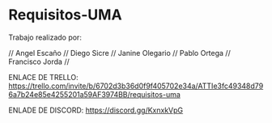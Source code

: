 # Requisitos-UMA
Trabajo realizado por:

   // Angel Escaño //
    Diego Sicre //
    Janine Olegario //
    Pablo Ortega //
    Francisco Jorda //

ENLACE DE TRELLO: https://trello.com/invite/b/6702d3b36d0f9f405702e34a/ATTIe3fc49348d796a7b24e85e4255201a59AF3974BB/requisitos-uma

ENLADE DE DISCORD: https://discord.gg/KxnxkVpG
